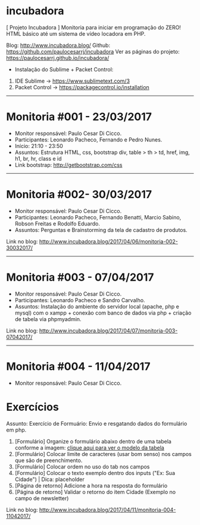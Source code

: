# incubadora
[ Projeto Incubadora ] Monitoria para iniciar em programação do ZERO! HTML básico até um sistema de vídeo locadora em PHP.

Blog: http://www.incubadora.blog/
Github: https://github.com/paulocesarrj/incubadora
Ver as páginas do projeto: https://paulocesarrj.github.io/incubadora/

* Instalação do Sublime + Packet Control:
1) IDE Sublime -> https://www.sublimetext.com/3
2) Packet Control -> https://packagecontrol.io/installation

------------------

# Monitoria #001 - 23/03/2017

- Monitor responsável: Paulo Cesar Di Cicco.
- Participantes: Leonardo Pacheco, Fernando e Pedro Nunes.
- Início: 21:10 - 23:50
- Assuntos: Estrutura HTML, css, bootstrap
div, table > th > td, href, img, h1, br, hr, class e id
- Link bootstrap: http://getbootstrap.com/css

------------------

# Monitoria #002- 30/03/2017

- Monitor responsável: Paulo Cesar Di Cicco.
- Participantes: Leonardo Pacheco, Fernando Benatti, Marcio Sabino, Robson Freitas e Rodolfo Eduardo.
- Assuntos: Perguntas e Brainstorming da tela de cadastro de produtos.

Link no blog: http://www.incubadora.blog/2017/04/06/monitoria-002-30032017/

------------------

# Monitoria #003 - 07/04/2017

- Monitor responsável: Paulo Cesar Di Cicco.
- Participantes: Leonardo Pacheco e Sandro Carvalho.
- Assuntos: Instalação do ambiente do servidor local (apache, php e mysql) com o xampp + conexão com banco de dados via php + criação de tabela via phpmyadmin.

Link no blog: http://www.incubadora.blog/2017/04/07/monitoria-003-07042017/

------------------

# Monitoria #004 - 11/04/2017

- Monitor responsável: Paulo Cesar Di Cicco.

<h1>Exercícios</h1>
Assunto: Exercício de Formuário: Envio e resgatando dados do formulário em php.
<ol>
	<li>[Formulário] Organize o formulário abaixo dentro de uma tabela conforme a imagem: <a target="_blank" href="http://www.incubadora.blog/monitoria/img/modelo-tabela-form-monitoria-13-04-2107.JPG" />clique aqui para ver o modelo da tabela</a></li>
	<li>[Formulário] Colocar limite de caracteres (usar bom senso) nos campos que são de preenchimento.</li>
	<li>[Formulário] Colocar ordem no uso do tab nos campos</li>
	<li>[Formulário] Colocar o texto exemplo dentro dos inputs ("Ex: Sua Cidade") | Dica: placeholder</li>
	<li>[Página de retorno] Adicione a hora na resposta do formulário</li>
	<li>[Página de retorno] Validar o retorno do item Cidade (Exemplo no campo de newsletter)</li>
</ol>

Link no blog: http://www.incubadora.blog/2017/04/11/monitoria-004-11042017/